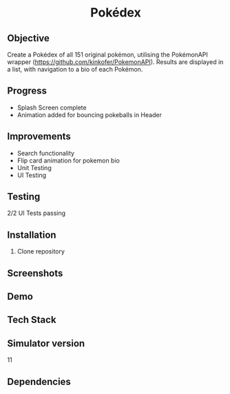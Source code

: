 <h1 align="center">

Pokédex

</h1>

## Objective
Create a Pokédex of all 151 original pokémon, utilising the PokémonAPI wrapper (https://github.com/kinkofer/PokemonAPI). Results are displayed in a list, with navigation to a bio of each Pokémon.

## Progress
- Splash Screen complete
- Animation added for bouncing pokeballs in Header 

## Improvements
- Search functionality
- Flip card animation for pokemon bio
- Unit Testing
- UI Testing

## Testing
2/2 UI Tests passing

## Installation

1. Clone repository

## Screenshots

## Demo

## Tech Stack

## Simulator version
11

## Dependencies
